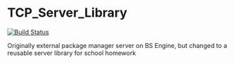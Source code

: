 # TCP_Server_Library

[![Build Status](https://travis-ci.org/blAs1N/TCP_Server_Library.svg?branch=master)](https://travis-ci.org/blAs1N/TCP_Server_Library)

Originally external package manager server on BS Engine, but changed to a reusable server library for school homework 
